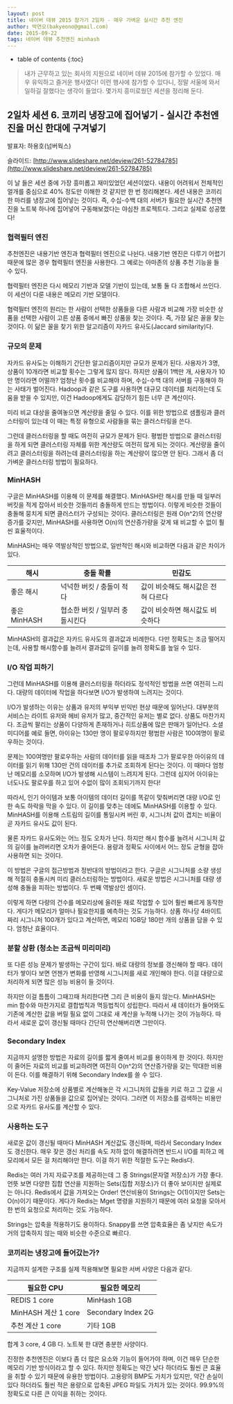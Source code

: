```yaml
---
layout: post
title: 네이버 데뷰 2015 참가기 2일차 - 매우 가벼운 실시간 추천 엔진
author: 박연오(bakyeono@gmail.com)
date: 2015-09-22
tags: 네이버 데뷰 추천엔진 minhash
---
```

* table of contents
{:toc}

> 내가 근무하고 있는 회사의 지원으로 네이버 데뷰 2015에 참가할 수 있었다. 매우 유익하고 즐거운 행사였다! 이런 행사에 참가할 수 있다니, 정말 서울에 와서 일하길 잘했다는 생각이 들었다. 몇가지 흥미로웠던 세션을 정리해 둔다.

## 2일차 세션 6. 코끼리 냉장고에 집어넣기 - 실시간 추천엔진을 머신 한대에 구겨넣기

발표자: 하용호(넘버웍스)

슬라이드: [http://www.slideshare.net/deview/261-52784785](http://www.slideshare.net/deview/261-52784785)

이 날 들은 세션 중에 가장 흥미롭고 재미있었던 세션이었다. 내용이 어려워서 전체적인 얼개를 중심으로 40% 정도만 이해한 것 같지만 한 번 정리해본다. 세션 내용은 코끼리 한 마리를 냉장고에 집어넣는 것이다. 즉, 수십-수백 대의 서버가 필요한 실시간 추천엔진을 노트북 하나에 집어넣어 구동해보겠다는 야심찬 프로젝트다. 그리고 실제로 성공했다!

### 협력필터 엔진

추천엔진은 내용기반 엔진과 협력필터 엔진으로 나뉜다. 내용기반 엔진은 다루기 어렵기 때문에 많은 경우 협력필터 엔진을 사용한다. 그 예로는 아마존의 상품 추천 기능을 들 수 있다.

협력필터 엔진은 다시 메모리 기반과 모델 기반이 있는데, 보통 둘 다 조합해서 쓰인다. 이 세션이 다룬 내용은 메모리 기반 모델이다.

협력필터 엔진의 원리는 한 사람이 선택한 상품들을 다른 사람과 비교해 가장 비슷한 상품을 선택한 사람이 고른 상품 중에서 빠진 상품을 찾는 것이다. 즉, 가장 닮은 꼴을 찾는 것이다. 이 닮은 꼴을 찾기 위한 알고리즘이 자카드 유사도(Jaccard similarity)다.

### 규모의 문제

자카드 유사도는 이해하기 간단한 알고리즘이지만 규모가 문제가 된다. 사용자가 3명, 상품이 10개라면 비교할 횟수는 그렇게 많지 않다. 하지만 상품이 1백만 개, 사용자가 10만 명이라면 어떨까? 엄청난 횟수를 비교해야 하며, 수십-수백 대의 서버를 구동해야 하는 사태가 벌어진다. Hadoop과 같은 도구를 사용하면 대규모 데이터를 처리하는데 도움을 받을 수 있지만, 이건 Hadoop에게도 감당하기 힘든 너무 큰 계산이다.

미리 비교 대상을 줄여놓으면 계산량을 줄일 수 있다. 이를 위한 방법으로 샘플링과 클러스터링이 있는데 이 때는 특정 유형으로 사람들을 묶는 클러스터링을 쓴다.

그런데 클러스터링을 할 때도 여전히 규모가 문제가 된다. 평범한 방법으로 클러스터링을 하게 되면 클러스터링 자체를 위한 계산량도 여전히 많게 되는 것이다. 계산량을 줄이려고 클러스터링을 하려는데 클러스터링을 하는 계산량이 많으면 안 된다. 그래서 좀 더 가벼운 클러스터링 방법이 필요하다.

### MinHASH

구글은 MinHASH를 이용해 이 문제를 해결했다. MinHASH란 해시를 만들 때 일부러 버킷을 적게 잡아서 비슷한 것들끼리 충돌하게 만드는 방법이다. 이렇게 비슷한 것들이 충돌해 뭉치게 되면 클러스터가 구성되는 것이다. 클러스터링은 원래 O(n^2)의 연산량증가를 갖지만, MinHASH를 사용하면 O(n)의 연산증가량을 갖게 돼 비교할 수 없이 훨씬 효율적이다.

MinHASH는 매우 역발상적인 방법으로, 일반적인 해시와 비교하면 다음과 같은 차이가 있다.

 해시| 충돌 확률 | 민감도
---- | ---- | ----
좋은 해시 | 넉넉한 버킷 / 충돌이 적다 | 값이 비슷해도 해시값은 전혀 다르다
좋은 MinHASH | 협소한 버킷 / 일부러 충돌시킨다 | 값이 비슷하면 해시값도 비슷하다

MinHASH의 결과값은 자카드 유사도의 결과값과 비례한다. 다만 정확도는 조금 떨어지는데, 사용할 해시함수를 늘려서 결과값의 길이를 늘려 정확도를 높일 수 있다.

### I/O 작업 피하기

그런데 MinHASH를 이용해 클러스터링을 하더라도 정석적인 방법을 쓰면 여전히 느리다. 대량의 데이터에 작업을 하다보면 I/O가 발생하여 느려지는 것이다.

I/O가 발생하는 이유는 상품과 유저의 부익부 빈익빈 현상 때문에 일어난다. 대부분의 서비스는 라이트 유저와 헤비 유저가 많고, 중간적인 유저는 별로 없다. 상품도 마찬가지다. 조금씩 팔리는 상품이 다양하게 존재하거나 히트상품에 많은 판매가 일어난다. 소셜 미디어를 예로 들면, 아이유는 130만 명이 팔로우하지만 평범한 사람은 100여명이 팔로우하는 것이다.

문제는 100여명만 팔로우하는 사람의 데이터를 읽을 때조차 그가 팔로우한 아이유의 데이터를 읽기 위해 130만 건의 데이터를 추가로 조회하게 된다는 것이다. 이 때마다 엄청난 메모리를 소모하며 I/O가 발생해 시스템이 느려지게 된다. 그런데 심지어 아이유는 너도나도 팔로우를 하고 있어 수없이 많이 조회되기까지 한다!

따라서, 인기 아이템과 보통 아이템의 데이터 길이를 똑같이 맞춰버리면 대량 I/O로 인한 속도 하락을 막을 수 있다. 이 길이를 맞추는 데에도 MinHASH를 이용할 수 있다. MinHASH를 이용해 스트림의 길이를 통일시켜 버린 후, 시그니처 값이 겹치는 비율이 곧 자카드 유사도 값이 된다.

물론 자카드 유사도와는 어느 정도 오차가 난다. 하지만 해시 함수를 늘려서 시그니처 값의 길이를 늘려버리면 오차가 줄어든다. 용량과 정확도 사이에서 어느 정도 균형을 잡아 사용하면 되는 것이다.

이 방법은 구글의 접근방법과 정반대의 방법이라고 한다. 구글은 시그니처를 소량 생성해 적절히 충돌시켜 미리 클러스터링하는 방법이다. 새로운 방법은 시그니처를 대량 생성해 충돌을 피하는 방법이다. 두 번째 역발상인 셈이다.

이렇게 하면 다량의 건수를 메모리상에 올려둔 채로 작업할 수 있어 훨씬 빠르게 동작한다. 게다가 메모리가 얼마나 필요한지를 예측하는 것도 가능하다. 상품 하나당 4바이트짜리 시그니처 100개가 있다고 계산하면, 메모리 1GB당 180만 개의 상품을 담을 수 있다. 엄청난 효율이다.

### 분할 상환 (청소는 조금씩 미리미리)

또 다른 성능 문제가 발생하는 구간이 있다. 바로 대량의 정보를 갱신해야 할 때다. 데이터가 쌓이다 보면 언젠가 변화를 반영해 시그니처를 새로 개인해야 한다. 이걸 대량으로 처리하게 되면 많은 성능 비용이 들 것이다.

하지만 이걸 틈틈이 그때끄때 처리한다면 그리 큰 비용이 들지 않는다. MinHASH는 min 함수와 마찬가지로 결합법칙과 멱등법칙이 성립한다. 따라서 새 데이터가 들어와도 기존에 계산한 값을 버릴 필요 없이 그대로 새 계산을 누적해 나가는 것이 가능하다. 따라서 새로운 값이 갱신될 때마다 간단히 연산해버리면 그만이다.

### Secondary Index

지금까지 설명한 방법은 자료의 길이를 짧게 줄여서 비교를 용이하게 한 것이다. 하지만 이 줄어든 자료의 비교를 비교하려면 여전히 O(n^2)의 연산증가량을 갖는 막대한 비용이 든다. 이를 해결하기 위해 Secondary Index를 쓸 수 있다.

Key-Value 저장소에 상품별로 계산해놓은 각 시그니처의 값들을 키로 하고 그 값을 시그니처로 가진 상품들을 값으로 집어넣는 것이다. 그러면 이 저장소를 검색하는 비용만으로 자카드 유사도를 계산할 수 있다.

### 사용하는 도구

새로운 값이 갱신될 때마다 MinHASH 계산값도 갱신하며, 따라서 Secondary Index도 갱신한다. 매우 잦은 갱신 처리를 속도 저하 없이 해결하려면 반드시 I/O를 피하고 메모리에서 모든 걸 처리해야만 한다. 이걸 하기 위한 적절한 도구는 Redis다.

Redis는 여러 가지 자료구조를 제공하는데 그 중 Strings(문자열 저장소)가 가장 좋다. 언뜻 보면 다양한 집합 연산을 지원하는 Sets(집합 저장소)가 더 좋아 보이지만 실제로는 아니다. Redis에서 값을 가져오는 Order! 연산비용이 Strings는 O(1)이지만 Sets는 O(n)이기 때문이다. 게다가 Redis는 Mget 명령을 지원하기 때문에 여러 요청을 모아서 한 번의 요청으로 처리하는 것도 가능하다.

Strings는 압축을 적용하기도 용이하다. Snappy를 쓰면 압축효율은 좀 낮지만 속도가 거의 압축하지 않는 때와 비슷한 수준으로 빠르다.

### 코끼리는 냉장고에 들어갔는가?

지금까지 설계한 구조를 실제 적용해보면 필요한 서버 사양은 다음과 같다.

필요한 CPU | 필요한 메모리
---- | -----
REDIS 1 core | MinHash 1GB
MinHASH 계산 1 core | Secondary Index 2G
추천 계산 1 core | 기타 1GB

합계 3 core, 4 GB 다. 노트북 한 대면 충분한 사양이다.

진정한 추천엔진은 이보다 좀 더 많은 요소와 기능이 들어가야 하며, 이건 매우 단순한 메모리 기반 방식이라고 할 수 있다. 하지만 정확도는 약간 낮다 하더라도 훨씬 큰 효율을 취할 수 있기 때문에 유용한 방법이다. 고용량의 BMP도 가치가 있지만, 약간 손실이 있다 하더라도 훨씬 적은 용량으로 압축된 JPEG 파일도 가치가 있는 것이다. 99.9%의 정확도로 다른 큰 이익을 취하는 것이다.
